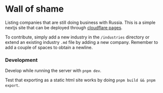 # Wall of shame

Listing companies that are still doing business with Russia. This is a
simple nextjs site that can be deployed through 
[cloudflare pages](https://developers.cloudflare.com/pages/framework-guides/deploy-a-nextjs-site/).

To contribute, simply add a new industry in the `/industries` directory
or extend an existing industry `.md` file by adding a new company. Remember
to add a couple of spaces to obtain a newline.

### Development

Develop while running the server with `pnpm dev`.

Test that exporting as a static html site works by doing
`pnpm build && pnpm export`.